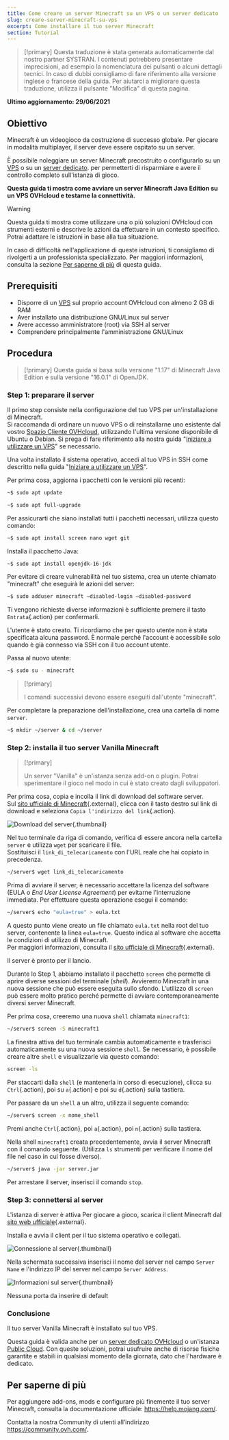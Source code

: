 ```yaml
---
title: Come creare un server Minecraft su un VPS o un server dedicato
slug: creare-server-minecraft-su-vps
excerpt: Come installare il tuo server Minecraft
section: Tutorial
---
```


> [!primary]
> Questa traduzione è stata generata automaticamente dal nostro partner SYSTRAN. I contenuti potrebbero presentare imprecisioni, ad esempio la nomenclatura dei pulsanti o alcuni dettagli tecnici. In caso di dubbi consigliamo di fare riferimento alla versione inglese o francese della guida. Per aiutarci a migliorare questa traduzione, utilizza il pulsante "Modifica" di questa pagina.
>

**Ultimo aggiornamento: 29/06/2021**

## Obiettivo

Minecraft è un videogioco da costruzione di successo globale. Per giocare in modalità multiplayer, il server deve essere ospitato su un server.

È possibile noleggiare un server Minecraft precostruito o configurarlo su un [VPS](https://www.ovhcloud.com/it/vps/) o su un [server dedicato](https://www.ovhcloud.com/it/bare-metal/). per permetterti di risparmiare e avere il controllo completo sull'istanza di gioco.

**Questa guida ti mostra come avviare un server Minecraft Java Edition su un VPS OVHcloud e testarne la connettività.**

> [!warning]
>Questa guida ti mostra come utilizzare una o più soluzioni OVHcloud con strumenti esterni e descrive le azioni da effettuare in un contesto specifico. Potrai adattare le istruzioni in base alla tua situazione.
>
>In caso di difficoltà nell'applicazione di queste istruzioni, ti consigliamo di rivolgerti a un professionista specializzato. Per maggiori informazioni, consulta la sezione [Per saperne di più](#gofurther) di questa guida.
>

## Prerequisiti

- Disporre di un [VPS](https://www.ovhcloud.com/it/vps/) sul proprio account OVHcloud con almeno 2 GB di RAM
- Aver installato una distribuzione GNU/Linux sul server
- Avere accesso amministratore (root) via SSH al server
- Comprendere principalmente l'amministrazione GNU/Linux

## Procedura

> [!primary]
> Questa guida si basa sulla versione "1.17" di Minecraft Java Edition e sulla versione "16.0.1" di OpenJDK.
>

### Step 1: preparare il server

Il primo step consiste nella configurazione del tuo VPS per un'installazione di Minecraft.
<br>
Si raccomanda di ordinare un nuovo VPS o di reinstallarne uno esistente dal vostro [Spazio Cliente OVHcloud](https://www.ovh.com/auth/?action=gotomanager&from=https://www.ovh.it/&ovhSubsidiary=it), utilizzando l'ultima versione disponibile di Ubuntu o Debian. Si prega di fare riferimento alla nostra guida "[Iniziare a utilizzare un VPS](../iniziare-a-utilizzare-vps/#reinstallvps)" se necessario.

Una volta installato il sistema operativo, accedi al tuo VPS in SSH come descritto nella guida "[Iniziare a utilizzare un VPS](../iniziare-a-utilizzare-vps/#reinstallvps)".

Per prima cosa, aggiorna i pacchetti con le versioni più recenti:

```sh
~$ sudo apt update
```

```sh
~$ sudo apt full-upgrade
```

Per assicurarti che siano installati tutti i pacchetti necessari, utilizza questo comando:

```sh
~$ sudo apt install screen nano wget git
```

Installa il pacchetto Java:

```sh
~$ sudo apt install openjdk-16-jdk
```

Per evitare di creare vulnerabilità nel tuo sistema, crea un utente chiamato "minecraft" che eseguirà le azioni del server:

```sh
~$ sudo adduser minecraft —disabled-login —disabled-password
```

Ti vengono richieste diverse informazioni è sufficiente premere il tasto `Entrata`{.action} per confermarli.

L'utente è stato creato. Ti ricordiamo che per questo utente non è stata specificata alcuna password. È normale perché l'account è accessibile solo quando è già connesso via SSH con il tuo account utente.

Passa al nuovo utente:

```sh
~$ sudo su - minecraft
```

> [!primary]
>
> I comandi successivi devono essere eseguiti dall'utente "minecraft".
>

Per completare la preparazione dell'installazione, crea una cartella di nome `server`.

```sh
~$ mkdir ~/server & cd ~/server
```

### Step 2: installa il tuo server Vanilla Minecraft

> [!primary]
>
> Un server "Vanilla" è un'istanza senza add-on o plugin. Potrai sperimentare il gioco nel modo in cui è stato creato dagli sviluppatori.
>

Per prima cosa, copia e incolla il link di download del software server.
<br>Sul [sito ufficiale di Minecraft](https://minecraft.net/download/server){.external}, clicca con il tasto destro sul link di download e seleziona `Copia l'indirizzo del link`{.action}.

![Download del server](images/download_jar.png){.thumbnail}

Nel tuo terminale da riga di comando, verifica di essere ancora nella cartella `server` e utilizza `wget` per scaricare il file.
<br>Sostituisci il `link_di_telecaricamento` con l'URL reale che hai copiato in precedenza.

```sh
~/server$ wget link_di_telecaricamento
```

Prima di avviare il server, è necessario accettare la licenza del software (EULA o _End User License Agreement_) per evitarne l'interruzione immediata. Per effettuare questa operazione esegui il comando:

```sh
~/server$ echo "eula=true" > eula.txt
```

A questo punto viene creato un file chiamato `eula.txt` nella root del tuo server, contenente la linea `eula=true`. Questo indica al software che accetta le condizioni di utilizzo di Minecraft.
<br>Per maggiori informazioni, consulta il [sito ufficiale di Minecraft](https://www.minecraft.net/){.external}.

Il server è pronto per il lancio.

Durante lo Step 1, abbiamo installato il pacchetto `screen` che permette di aprire diverse sessioni del terminale (*shell*). Avvieremo Minecraft in una nuova sessione che può essere eseguita sullo sfondo. L'utilizzo di `screen` può essere molto pratico perché permette di avviare contemporaneamente diversi server Minecraft.

Per prima cosa, creeremo una nuova `shell` chiamata `minecraft1`:

```sh
~/server$ screen -S minecraft1
```

La finestra attiva del tuo terminale cambia automaticamente e trasferisci automaticamente su una nuova sessione `shell`. Se necessario, è possibile creare altre `shell` e visualizzarle via questo comando:

```sh
screen -ls
```

Per staccarti dalla `shell` (e mantenerla in corso di esecuzione), clicca su `Ctrl`{.action}, poi su `a`{.action} e poi su `d`{.action} sulla tastiera.

Per passare da un `shell` a un altro, utilizza il seguente comando:

```sh
~/server$ screen -x nome_shell
```

Premi anche `Ctrl`{.action}, poi `a`{.action}, poi `n`{.action} sulla tastiera.

Nella shell `minecraft1` creata precedentemente, avvia il server Minecraft con il comando seguente. (Utilizza `ls` strumenti per verificare il nome del file nel caso in cui fosse diverso).

```sh
~/server$ java -jar server.jar
```

Per arrestare il server, inserisci il comando `stop`.

### Step 3: connettersi al server

L'istanza di server è attiva Per giocare a gioco, scarica il client Minecraft dal [sito web ufficiale](https://www.minecraft.net/){.external}.

Installa e avvia il client per il tuo sistema operativo e collegati.

![Connessione al server](images/login_minecraft.png){.thumbnail}

Nella schermata successiva inserisci il nome del server nel campo `Server Name` e l'indirizzo IP del server nel campo `Server Address`.

![Informazioni sul server](images/minecraft_server_login.png){.thumbnail}

Nessuna porta da inserire di default

### Conclusione

Il tuo server Vanilla Minecraft è installato sul tuo VPS.

Questa guida è valida anche per un [server dedicato OVHcloud](https://www.ovhcloud.com/it/bare-metal/) o un'istanza [Public Cloud](https://www.ovhcloud.com/it/public-cloud/). Con queste soluzioni, potrai usufruire anche di risorse fisiche garantite e stabili in qualsiasi momento della giornata, dato che l'hardware è dedicato.

## Per saperne di più <a name="gofurther"></a>

Per aggiungere add-ons, mods e configurare più finemente il tuo server Minecraft, consulta la documentazione ufficiale: <https://help.mojang.com/>.

Contatta la nostra Community di utenti all’indirizzo <https://community.ovh.com/>.
